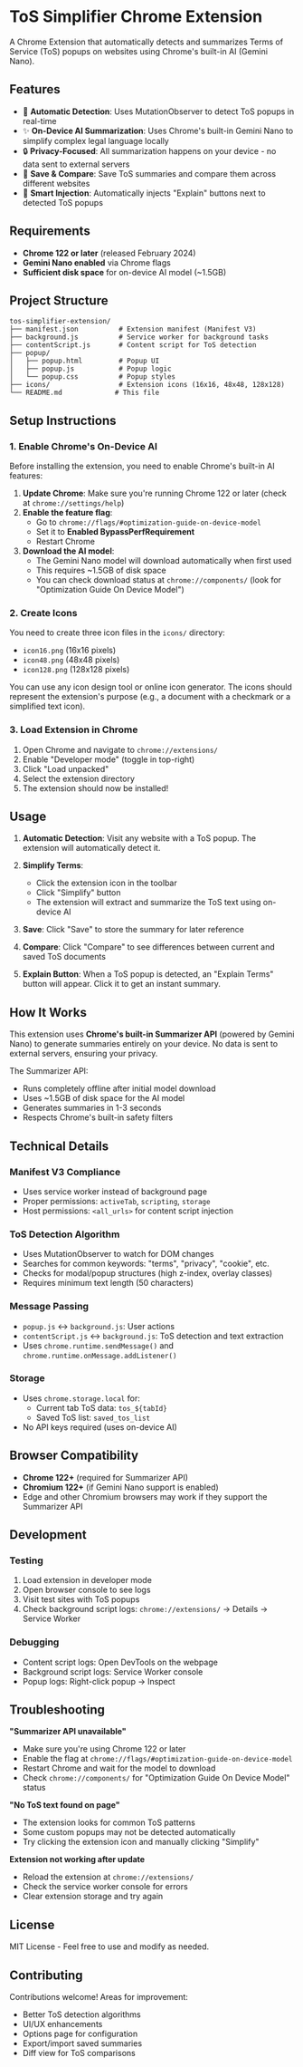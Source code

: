 # ToS Simplifier Chrome Extension

A Chrome Extension that automatically detects and summarizes Terms of Service (ToS) popups on websites using Chrome's built-in AI (Gemini Nano).

## Features

- 🤖 **Automatic Detection**: Uses MutationObserver to detect ToS popups in real-time
- ✨ **On-Device AI Summarization**: Uses Chrome's built-in Gemini Nano to simplify complex legal language locally
- 🔒 **Privacy-Focused**: All summarization happens on your device - no data sent to external servers
- 💾 **Save & Compare**: Save ToS summaries and compare them across different websites
- 🎯 **Smart Injection**: Automatically injects "Explain" buttons next to detected ToS popups

## Requirements

- **Chrome 122 or later** (released February 2024)
- **Gemini Nano enabled** via Chrome flags
- **Sufficient disk space** for on-device AI model (~1.5GB)

## Project Structure

```text
tos-simplifier-extension/
├── manifest.json          # Extension manifest (Manifest V3)
├── background.js          # Service worker for background tasks
├── contentScript.js       # Content script for ToS detection
├── popup/
│   ├── popup.html         # Popup UI
│   ├── popup.js           # Popup logic
│   └── popup.css          # Popup styles
├── icons/                 # Extension icons (16x16, 48x48, 128x128)
└── README.md             # This file
```

## Setup Instructions

### 1. Enable Chrome's On-Device AI

Before installing the extension, you need to enable Chrome's built-in AI features:

1. **Update Chrome**: Make sure you're running Chrome 122 or later (check at `chrome://settings/help`)
2. **Enable the feature flag**:
   - Go to `chrome://flags/#optimization-guide-on-device-model`
   - Set it to **Enabled BypassPerfRequirement**
   - Restart Chrome
3. **Download the AI model**:
   - The Gemini Nano model will download automatically when first used
   - This requires ~1.5GB of disk space
   - You can check download status at `chrome://components/` (look for "Optimization Guide On Device Model")

### 2. Create Icons

You need to create three icon files in the `icons/` directory:

- `icon16.png` (16x16 pixels)
- `icon48.png` (48x48 pixels)
- `icon128.png` (128x128 pixels)

You can use any icon design tool or online icon generator. The icons should represent the extension's purpose (e.g., a document with a checkmark or a simplified text icon).

### 3. Load Extension in Chrome

1. Open Chrome and navigate to `chrome://extensions/`
2. Enable "Developer mode" (toggle in top-right)
3. Click "Load unpacked"
4. Select the extension directory
5. The extension should now be installed!

## Usage

1. **Automatic Detection**: Visit any website with a ToS popup. The extension will automatically detect it.

2. **Simplify Terms**:
   - Click the extension icon in the toolbar
   - Click "Simplify" button
   - The extension will extract and summarize the ToS text using on-device AI

3. **Save**: Click "Save" to store the summary for later reference

4. **Compare**: Click "Compare" to see differences between current and saved ToS documents

5. **Explain Button**: When a ToS popup is detected, an "Explain Terms" button will appear. Click it to get an instant summary.

## How It Works

This extension uses **Chrome's built-in Summarizer API** (powered by Gemini Nano) to generate summaries entirely on your device. No data is sent to external servers, ensuring your privacy.

The Summarizer API:

- Runs completely offline after initial model download
- Uses ~1.5GB of disk space for the AI model
- Generates summaries in 1-3 seconds
- Respects Chrome's built-in safety filters

## Technical Details

### Manifest V3 Compliance

- Uses service worker instead of background page
- Proper permissions: `activeTab`, `scripting`, `storage`
- Host permissions: `<all_urls>` for content script injection

### ToS Detection Algorithm

- Uses MutationObserver to watch for DOM changes
- Searches for common keywords: "terms", "privacy", "cookie", etc.
- Checks for modal/popup structures (high z-index, overlay classes)
- Requires minimum text length (50 characters)

### Message Passing

- `popup.js` ↔ `background.js`: User actions
- `contentScript.js` ↔ `background.js`: ToS detection and text extraction
- Uses `chrome.runtime.sendMessage()` and `chrome.runtime.onMessage.addListener()`

### Storage

- Uses `chrome.storage.local` for:
  - Current tab ToS data: `tos_${tabId}`
  - Saved ToS list: `saved_tos_list`
- No API keys required (uses on-device AI)

## Browser Compatibility

- **Chrome 122+** (required for Summarizer API)
- **Chromium 122+** (if Gemini Nano support is enabled)
- Edge and other Chromium browsers may work if they support the Summarizer API

## Development

### Testing

1. Load extension in developer mode
2. Open browser console to see logs
3. Visit test sites with ToS popups
4. Check background script logs: `chrome://extensions/` → Details → Service Worker

### Debugging

- Content script logs: Open DevTools on the webpage
- Background script logs: Service Worker console
- Popup logs: Right-click popup → Inspect

## Troubleshooting

**"Summarizer API unavailable"**

- Make sure you're using Chrome 122 or later
- Enable the flag at `chrome://flags/#optimization-guide-on-device-model`
- Restart Chrome and wait for the model to download
- Check `chrome://components/` for "Optimization Guide On Device Model" status

**"No ToS text found on page"**

- The extension looks for common ToS patterns
- Some custom popups may not be detected automatically
- Try clicking the extension icon and manually clicking "Simplify"

**Extension not working after update**

- Reload the extension at `chrome://extensions/`
- Check the service worker console for errors
- Clear extension storage and try again

## License

MIT License - Feel free to use and modify as needed.

## Contributing

Contributions welcome! Areas for improvement:

- Better ToS detection algorithms
- UI/UX enhancements
- Options page for configuration
- Export/import saved summaries
- Diff view for ToS comparisons


